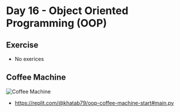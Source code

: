 # Day 16 - Object Oriented Programming (OOP)

## Exercise

- No exerices


## Coffee Machine

![Coffee Machine](016_day16.gif)

- https://replit.com/@khatab79/oop-coffee-machine-start#main.py
